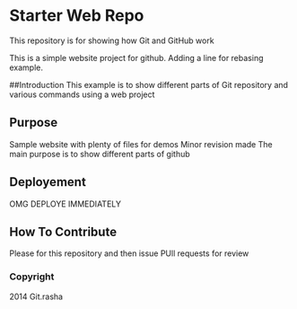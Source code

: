 # Starter Web Repo

This repository is for showing how Git and GitHub work

This is a simple website project for github. Adding a line for rebasing example.

##Introduction
This example is to show different parts of Git repository and various commands using a web project

## Purpose

Sample website with plenty of files for demos
Minor revision made
The main purpose is to show different parts of github

## Deployement
OMG DEPLOYE IMMEDIATELY
## How To Contribute
Please for this repository and then issue PUll requests for review

### Copyright

2014 Git.rasha